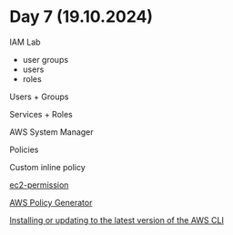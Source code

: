 # Day 7 (19.10.2024)

IAM Lab

- user groups
- users
- roles

Users + Groups

Services + Roles

AWS System Manager

Policies

Custom inline policy

[ec2-permission](https://gist.github.com/thixpin-b2/ae3a1c100db484e1004e5790ac513077)

[AWS Policy Generator](https://awspolicygen.s3.amazonaws.com/policygen.html)

[Installing or updating to the latest version of the AWS CLI](https://docs.aws.amazon.com/cli/latest/userguide/getting-started-install.html)
